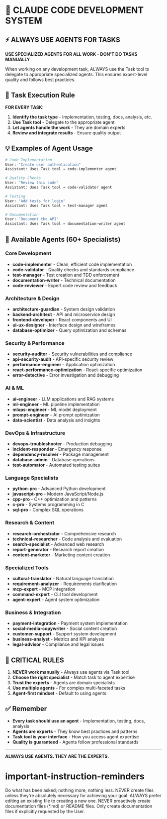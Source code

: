 # 🚀 CLAUDE CODE DEVELOPMENT SYSTEM

## ⚡ ALWAYS USE AGENTS FOR TASKS

**USE SPECIALIZED AGENTS FOR ALL WORK - DON'T DO TASKS MANUALLY**

When working on any development task, ALWAYS use the Task tool to delegate to appropriate specialized agents. This ensures expert-level quality and follows best practices.

## 🎯 Task Execution Rule

**FOR EVERY TASK:**

1. **Identify the task type** - Implementation, testing, docs, analysis, etc.
2. **Use Task tool** - Delegate to the appropriate agent
3. **Let agents handle the work** - They are domain experts
4. **Review and integrate results** - Ensure quality output

## 💡 Examples of Agent Usage

```bash
# Code Implementation
User: "Create user authentication"
Assistant: Uses Task tool → code-implementer agent

# Quality Checks  
User: "Review this code"
Assistant: Uses Task tool → code-validator agent

# Testing
User: "Add tests for login"
Assistant: Uses Task tool → test-manager agent

# Documentation
User: "Document the API"
Assistant: Uses Task tool → documentation-writer agent
```

## 🔧 Available Agents (60+ Specialists)

### Core Development

- **code-implementer** - Clean, efficient code implementation
- **code-validator** - Quality checks and standards compliance
- **test-manager** - Test creation and TDD enforcement
- **documentation-writer** - Technical documentation
- **code-reviewer** - Expert code review and feedback

### Architecture & Design

- **architecture-guardian** - System design validation
- **backend-architect** - API and microservice design
- **frontend-developer** - React components and UI
- **ui-ux-designer** - Interface design and wireframes
- **database-optimizer** - Query optimization and schemas

### Security & Performance

- **security-auditor** - Security vulnerabilities and compliance
- **api-security-audit** - API-specific security review
- **performance-engineer** - Application optimization
- **react-performance-optimization** - React-specific optimization
- **error-detective** - Error investigation and debugging

### AI & ML

- **ai-engineer** - LLM applications and RAG systems
- **ml-engineer** - ML pipeline implementation
- **mlops-engineer** - ML model deployment
- **prompt-engineer** - AI prompt optimization
- **data-scientist** - Data analysis and insights

### DevOps & Infrastructure

- **devops-troubleshooter** - Production debugging
- **incident-responder** - Emergency response
- **dependency-resolver** - Package management
- **database-admin** - Database operations
- **test-automator** - Automated testing suites

### Language Specialists

- **python-pro** - Advanced Python development
- **javascript-pro** - Modern JavaScript/Node.js
- **cpp-pro** - C++ optimization and patterns
- **c-pro** - Systems programming in C
- **sql-pro** - Complex SQL operations

### Research & Content

- **research-orchestrator** - Comprehensive research
- **technical-researcher** - Code analysis and evaluation
- **search-specialist** - Advanced web research
- **report-generator** - Research report creation
- **content-marketer** - Marketing content creation

### Specialized Tools

- **cultural-translator** - Natural language translation
- **requirement-analyzer** - Requirements clarification
- **mcp-expert** - MCP integration
- **command-expert** - CLI tool development
- **agent-expert** - Agent system optimization

### Business & Integration

- **payment-integration** - Payment system implementation
- **social-media-copywriter** - Social content creation
- **customer-support** - Support system development
- **business-analyst** - Metrics and KPI analysis
- **legal-advisor** - Compliance and legal issues

## 🛑 CRITICAL RULES

1. **NEVER work manually** - Always use agents via Task tool
2. **Choose the right specialist** - Match task to agent expertise  
3. **Trust the experts** - Agents are domain specialists
4. **Use multiple agents** - For complex multi-faceted tasks
5. **Agent-first mindset** - Default to using agents

## ✅ Remember

- **Every task should use an agent** - Implementation, testing, docs, analysis
- **Agents are experts** - They know best practices and patterns
- **Task tool is your interface** - How you access agent expertise
- **Quality is guaranteed** - Agents follow professional standards

---

**ALWAYS USE AGENTS. THEY ARE THE EXPERTS.**

# important-instruction-reminders

Do what has been asked; nothing more, nothing less.
NEVER create files unless they're absolutely necessary for achieving your goal.
ALWAYS prefer editing an existing file to creating a new one.
NEVER proactively create documentation files (*.md) or README files. Only create documentation files if explicitly requested by the User.
